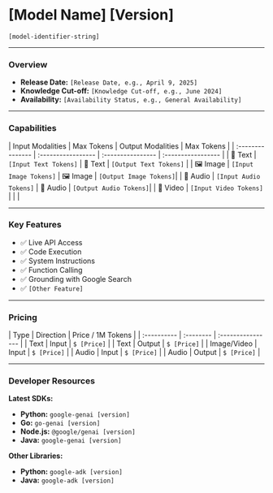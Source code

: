 # [Model Name] [Version]

`[model-identifier-string]`

______________________________________________________________________

### **Overview**

- **Release Date:** `[Release Date, e.g., April 9, 2025]`
- **Knowledge Cut-off:** `[Knowledge Cut-off, e.g., June 2024]`
- **Availability:** `[Availability Status, e.g., General Availability]`

______________________________________________________________________

### **Capabilities**

| Input Modalities | Max Tokens | Output Modalities | Max Tokens | |
:--------------- | :----------------- | :---------------- | :-----------------
| | 📝 Text | `[Input Text Tokens]` | 📝 Text | `[Output Text Tokens]` | | 🖼️
Image | `[Input Image Tokens]` | 🖼️ Image | `[Output Image Tokens]`| | 🎵 Audio
| `[Input Audio Tokens]` | 🎵 Audio | `[Output Audio Tokens]`| | 🎥 Video |
`[Input Video Tokens]` | | |

______________________________________________________________________

### **Key Features**

- ✅ Live API Access
- ✅ Code Execution
- ✅ System Instructions
- ✅ Function Calling
- ✅ Grounding with Google Search
- ✅ `[Other Feature]`

______________________________________________________________________

### **Pricing**

| Type | Direction | Price / 1M Tokens | | :---------- | :-------- |
:---------------- | | Text | Input | `$ [Price]` | | Text | Output |
`$ [Price]` | | Image/Video | Input | `$ [Price]` | | Audio | Input |
`$ [Price]` | | Audio | Output | `$ [Price]` |

______________________________________________________________________

### **Developer Resources**

**Latest SDKs:**

- **Python:** `google-genai [version]`
- **Go:** `go-genai [version]`
- **Node.js:** `@google/genai [version]`
- **Java:** `google-genai [version]`

**Other Libraries:**

- **Python:** `google-adk [version]`
- **Java:** `google-adk [version]`
